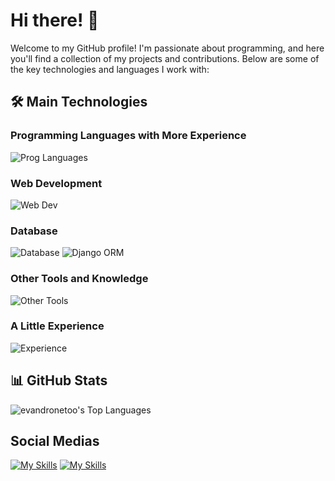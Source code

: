 # Hi there! 👋

Welcome to my GitHub profile! I'm passionate about programming, and here you'll find a collection of my projects and contributions. Below are some of the key technologies and languages I work with:

## 🛠️ Main Technologies

### Programming Languages with More Experience
![Prog Languages](https://skillicons.dev/icons?i=python,javascript)

### Web Development
![Web Dev](https://skillicons.dev/icons?i=django,fastapi,htmx,html,css,bootstrap)

### Database
![Database](https://skillicons.dev/icons?i=postgres,redis,sqlite)
![Django ORM](https://img.shields.io/badge/Django_ORM-092E20?style=for-the-badge&logo=django&logoColor=white)

### Other Tools and Knowledge
![Other Tools](https://skillicons.dev/icons?i=docker,linux,git,github,postman,vscode)

### A Little Experience
![Experience](https://skillicons.dev/icons?perline=3&i=tailwind,react,vue,ts,java,dart,graphql,mongodb,flutter)


## 📊 GitHub Stats
![evandronetoo's Top Languages](https://github-readme-stats.vercel.app/api/top-langs/?username=evandronetoo&theme=vue-dark&show_icons=true&hide_border=true&layout=compact)


## Social Medias
[![My Skills](https://skillicons.dev/icons?i=linkedin)](https://www.linkedin.com/in/evandronetoo/)
[![My Skills](https://skillicons.dev/icons?i=instagram)](https://www.instagram.com/evandro_netoo)
